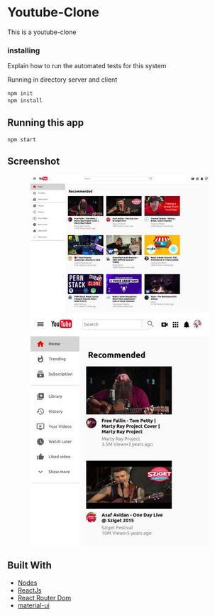 # Youtube-Clone

This is a youtube-clone

### installing

Explain how to run the automated tests for this system

Running in directory server and client

```
npm init
npm install
```

## Running this app

```
npm start
```

## Screenshot

<div align="center">
    <img src="/screenshot/pic1.jpg" width="400px"</img> 
    <img src="/screenshot/pic2.jpg" width="400px"</img> 
</div>

## Built With

- [Nodes](https://nodejs.org/en/)
- [ReactJs](https://reactjs.org/)
- [React Router Dom](https://reactrouter.com/)
- [material-ui](https://material-ui.com/)
